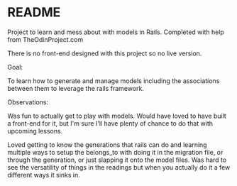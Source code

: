 # README

Project to learn and mess about with models in Rails.
Completed with help from TheOdinProject.com

There is no front-end designed with this project so no live version.

Goal: 

To learn how to generate and manage models including the associations between them to leverage the rails framework.

Observations: 

Was fun to actually get to play with models. Would have loved to have built a front-end for it, but I'm sure I'll have plenty of chance to do that with upcoming lessons. 

Loved getting to know the generations that rails can do and learning multiple ways to setup the belongs_to with doing it in the migration file, or through the generation, or just slapping it onto the model files. Was hard to see the versatility of things in the readings but when you actually do it a few different ways it sinks in. 
